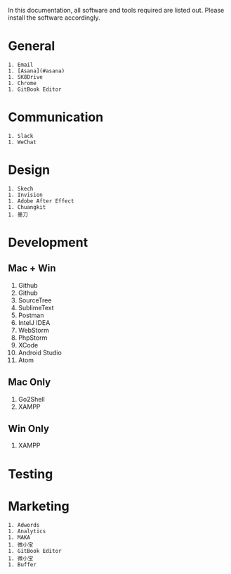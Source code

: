 In this documentation, all software and tools required are listed out. Please install the software accordingly.

# General
    1. Email
    1. [Asana](#asana)
    1. SK8Drive
    1. Chrome
    1. GitBook Editor
    
# Communication
    1. Slack
    1. WeChat
    
# Design
    1. Skech
    1. Invision
    1. Adobe After Effect
    1. Chuangkit
    1. 墨刀
    
# Development

## Mac + Win
1. Github
1. Github
1. SourceTree
1. SublimeText
1. Postman
1. IntelJ IDEA
1. WebStorm
1. PhpStorm
1. XCode
1. Android Studio
1. Atom

## Mac Only
1. Go2Shell
1. XAMPP

## Win Only
1. XAMPP

# Testing

# Marketing
    1. Adwords
    1. Analytics
    1. MAKA
    1. 微小宝
    1. GitBook Editor
    1. 微小宝
    1. Buffer

